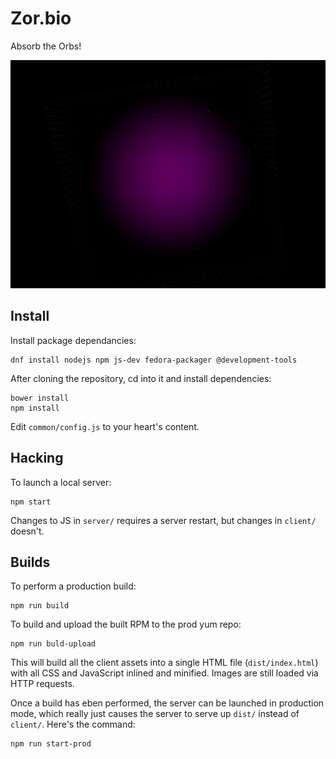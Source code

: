 # Zor.bio

Absorb the Orbs!

![Huge zorbio orb](./preview.png)

## Install

Install package dependancies:

    dnf install nodejs npm js-dev fedora-packager @development-tools

After cloning the repository, cd into it and install dependencies:

    bower install
    npm install

Edit `common/config.js` to your heart's content.

## Hacking

To launch a local server:

    npm start

Changes to JS in `server/` requires a server restart, but changes in `client/`
doesn't.

## Builds

To perform a production build:

    npm run build

To build and upload the built RPM to the prod yum repo:

    npm run buld-upload

This will build all the client assets into a single HTML file
(`dist/index.html`) with all CSS and JavaScript inlined and minified.  Images
are still loaded via HTTP requests.

Once a build has eben performed, the server can be launched in production mode,
which really just causes the server to serve up `dist/` instead of `client/`.
Here's the command:

    npm run start-prod
